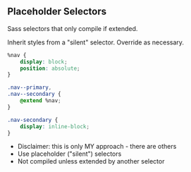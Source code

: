 ## Placeholder Selectors

Sass selectors that only compile if extended.

Inherit styles from a "silent" selector. Override as necessary.

```css
%nav {
    display: block;
    position: absolute;
}

.nav--primary,
.nav--secondary {
    @extend %nav;
}

.nav-secondary {
    display: inline-block;
}
```

<aside class="notes">
    <ul>
        <li>Disclaimer: this is only MY approach - there are others</li>
        <li>Use placeholder ("silent") selectors</li>
        <li>Not compiled unless extended by another selector</li>
    </ul>
</aside>
